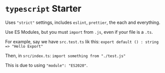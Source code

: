 # `typescript` Starter

Uses `"strict"` settings, includes `eslint`, `prettier`, the each and everything.

Use ES Modules, but you must `import` from `.js`, even if your file is a `.ts`.

For example, say we have `src.test.ts` lik this: `export default () : string => "Hello Export"`

Then, in `src/index.ts`: `import something from "./test.js"`

This is due to using `"module": "ES2020"`.
